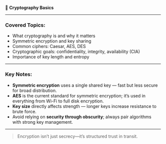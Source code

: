 🔐 **Cryptography Basics**

---

### Covered Topics:
- What cryptography is and why it matters
- Symmetric encryption and key sharing
- Common ciphers: Caesar, AES, DES
- Cryptographic goals: confidentiality, integrity, availability (CIA)
- Importance of key length and entropy

---

### Key Notes:
- **Symmetric encryption** uses a single shared key — fast but less secure for broad distribution.
- **AES** is the current standard for symmetric encryption; it’s used in everything from Wi-Fi to full disk encryption.
- **Key size** directly affects strength — longer keys increase resistance to brute force.
- Avoid relying on **security through obscurity**; always pair algorithms with strong key management.

---

> Encryption isn’t just secrecy—it’s structured trust in transit.
